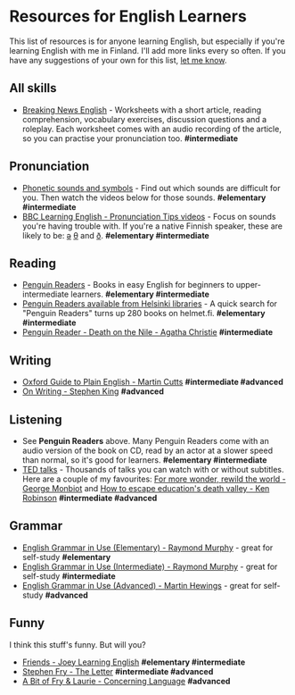 # Resources for English Learners

This list of resources is for anyone learning English, but especially if you're learning English with me in Finland. I'll add more links every so often. If you have any suggestions of your own for this list, [let me know](http://www.rawreef.com/).

## All skills
* [Breaking News English](http://www.breakingnewsenglish.com/) - Worksheets with a short article, reading comprehension, vocabulary exercises, discussion questions and a roleplay. Each worksheet comes with an audio recording of the article, so you can practise your pronunciation too. **#intermediate**

## Pronunciation
* [Phonetic sounds and symbols](http://learnenglish.britishcouncil.org/en/apps/sounds-right) - Find out which sounds are difficult for you. Then watch the videos below for those sounds. **#elementary #intermediate** 
* [BBC Learning English - Pronunciation Tips videos](http://www.bbc.co.uk/worldservice/learningenglish/grammar/pron/) - Focus on sounds you're having trouble with. If you're a native Finnish speaker, these are likely to be: [ə](http://www.bbc.co.uk/worldservice/learningenglish/grammar/pron/sounds/vowel_short_5.shtml) [θ](http://www.bbc.co.uk/worldservice/learningenglish/grammar/pron/sounds/con_voiceless_6.shtml) and [ð](http://www.bbc.co.uk/worldservice/learningenglish/grammar/pron/sounds/con_voiced_6.shtml). **#elementary #intermediate**

## Reading
* [Penguin Readers](http://www.penguinreaders.com/pr/students/index.html) - Books in easy English for beginners to upper-intermediate learners. **#elementary #intermediate**
* [Penguin Readers available from Helsinki libraries](http://haku.helmet.fi/iii/encore/search/C__Spenguin%20readers__Orightresult__U?lang=fin&suite=cobalt) - A quick search for "Penguin Readers" turns up 280 books on helmet.fi. **#elementary #intermediate**
* [Penguin Reader - Death on the Nile - Agatha Christie](http://www.amazon.co.uk/Death-Nile-Book-MP3-Pack/dp/1408276305/) **#intermediate**

## Writing
* [Oxford Guide to Plain English - Martin Cutts](http://www.amazon.co.uk/gp/product/0199558507?*Version*=1&*entries*=0) **#intermediate #advanced**
* [On Writing - Stephen King](http://www.amazon.co.uk/gp/product/1444723251?*Version*=1&*entries*=0) **#advanced**

## Listening
* See **Penguin Readers** above. Many Penguin Readers come with an audio version of the book on CD, read by an actor at a slower speed than normal, so it's good for learners. **#elementary #intermediate**
* [TED talks](https://www.ted.com/talks) - Thousands of talks you can watch with or without subtitles. Here are a couple of my favourites: [For more wonder, rewild the world - George Monbiot](https://www.ted.com/talks/george_monbiot_for_more_wonder_rewild_the_world#t-60121) and [How to escape education's death valley - Ken Robinson](https://www.ted.com/talks/ken_robinson_how_to_escape_education_s_death_valley) **#intermediate #advanced**

## Grammar
* [English Grammar in Use (Elementary) - Raymond Murphy](http://www.amazon.co.uk/Essential-Grammar-Use-Answers-Self-Study/dp/0521675804/) - great for self-study **#elementary**
* [English Grammar in Use (Intermediate) - Raymond Murphy](http://www.amazon.co.uk/English-Grammar-Use-Answers-CD-ROM/dp/052118939X/) - great for self-study **#intermediate**
* [English Grammar in Use (Advanced) - Martin Hewings](http://www.amazon.co.uk/Advanced-Grammar-Use-Answers-Self-Study/dp/1107697387/) - great for self-study **#advanced**

## Funny
I think this stuff's funny. But will you?
* [Friends - Joey Learning English](https://www.youtube.com/watch?v=kTQCbds8hsc) **#elementary #intermediate**
* [Stephen Fry - The Letter](https://www.youtube.com/watch?v=SKdGwfMD8u8) **#intermediate #advanced**
* [A Bit of Fry & Laurie - Concerning Language](https://www.youtube.com/watch?v=MSyIhapMdI8) **#advanced**
